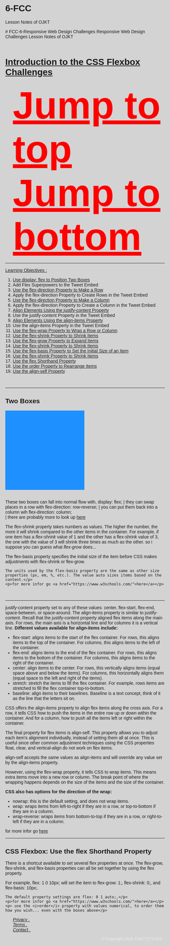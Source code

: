 # 6-FCC
Lesson Notes of OJKT
<div id="page-wrapper">
<style>
	body, html {
  font-family: "Khand", sans-serif;
  background: lightgrey;
}

/*toolbar&title*/
#title {
	position: static;
	top: 0;
	right: 0;
	padding-left: 15vh;
	padding-right: 15vh;
	padding-bottom: 5vh;
	padding-top: 4vh;
  margin-top: 5px;
	margin-left: 1vw;
	margin-right: 0.3vw;
	color: black;
	background: repeating-linear-gradient(180deg, black 0px, orange 40px, black 80px);
  font-size: 4vm;
	font-size: 5vh;
  font-family: font-family: 'Lobster Two', cursive;
	text-align: center;
	text-transform: uppercase;
}	
/*toolbar&title*/

/*footer*/
footer {
	position: static;
	bottom: 0;
	right: 0;
  margin-top: 10px;
	margin-left: 0px;
	padding-left: 10px;
	margin-right: 1px;
  background-color: #C0C0C0;
	border: 4px solid #000;
 	border-radius: 4px;
	color: darkgrey;
	font-size: 2vm;
	font-size: 2vh;
}
span {
    margin-right: 10px;
    display: flex;
    justify-content: flex-end;
    font-size: 0.9em;
    color: #eee;
}
/*footer*/

/*navlinks*/
  ul {
	position: fixed;
	Padding-top: 0vh;
	margin-top: 1vh;
	margin-left: 90vw;
	font-family: font-family: 'Lobster Two', cursive;
	text-transform: none;
	font-size: 3vm;
	font-size: 3vh;
		background-color: white;
		transform: rotate(-45deg);
		border: solid black 1vh;
		border-radius: 4vh;
}
#nav-link {
			padding-left: 0px;
			padding-right: 5px;
			color: red;
			font-size: 3vh;
    }
/*navlinks*/

/*two boxes*/
  #box-container {
    display: flex;
    height: 500px;
    
  }
  #box-1 {
    background-color: dodgerblue;
    width: 250px;
    height: 250px;
  }

  #box-2 {
    background-color: orangered;
    width: 250px;
    height: 250px;
  }
/*two boxes*/
p {
	margin-right: 30px;
	margin-left: 5px;
}

#subtitles {
	color: red;
}
</style>
<link href="https://fonts.googleapis.com/css?family=Khand:500" rel="stylesheet">
<link href="https://fonts.googleapis.com/css?family=Lobster+Two" rel="stylesheet">
# FCC-6-Responsive Web Design Challenges
Responsive Web Design Challenges Lesson Notes of OJKT
<!DOCTYPE: html>
<html>
<header id="header"></header>
<head class="head">
		<h1 id=title><u>Introduction to the CSS Flexbox Challenges</u></h1>
	<div id="nav-bar">
			<ul>
				<strong><a class="nav-link" href="#header" id="nav-link">Jump to top</a></strong>
				<br>
			<strong><a class="nav-link" href="#footer" id="nav-link">Jump to bottom</a></strong>
		</ul>
	</div>
  </nav>
	<hr>
</head>

	
<div id="Learning_Objectives">
	<p><u>Learning Objectives :</u><p>
    <ol>
			<li><a class="nav-link" href="#box">Use display: flex to Position Two Boxes</a></li>
			<li>Add Flex Superpowers to the Tweet Embed</li>
			<li><a class="nav-link" href="#box">Use the flex-direction Property to Make a Row</a></li>
			<li>Apply the flex-direction Property to Create Rows in the Tweet Embed</li>
			<li><a class="nav-link" href="#box">Use the flex-direction Property to Make a Column</a></li>
			<li>Apply the flex-direction Property to Create a Column in the Tweet Embed</li>
			<li><a class="nav-link" href="#justify_content,_align_items_&_wrap">Align Elements Using the justify-content Property</a></li>
			<li>Use the justify-content Property in the Tweet Embed</li>
			<li><a class="nav-link" href="#justify_content,_align_items_&_wrap">Align Elements Using the align-items Property</a></li>
			<li>Use the align-items Property in the Tweet Embed</li>
			<li><a class="nav-link" href="#justify_content,_align_items_&_wrap">Use the flex-wrap Property to Wrap a Row or Column</a></li>
			<li><a class="nav-link" href="#box">Use the flex-shrink Property to Shrink Items</a></li>
			<li><a class="nav-link" href="#box">Use the flex-grow Property to Expand Items</a></li>
			<li><a class="nav-link" href="#box">Use the flex-shrink Property to Shrink Items</a></li>
			<li><a class="nav-link" href="#box">Use the flex-basis Property to Set the Initial Size of an Item</a></li>
			<li><a class="nav-link" href="#box">Use the flex-shrink Property to Shrink Items</a></li>
			<li><a class="nav-link" href="#shortcut_flex_&_order">Use the flex Shorthand Property</a></li>
			<li><a class="nav-link" href="#shortcut_flex_&_order">Use the order Property to Rearrange Items</a></li>
			<li><a class="nav-link" href="#justify_content,_align_items_&_wrap">Use the align-self Property</a></li>
   </ol>
	<br><hr>
  </div>	

<div id="box">
	<h2> Two Boxes</h2>
	<div id="box-container">
		<div id="box-1"></div>
		<div id="box-2"></div>
	<br>
</div>
	<p>These two boxes can fall into normal flow with, display: flex; | they can swap places in a row with flex-direction: row-reverse; |  you can put them back into a column wih flex-direction: column; <br>| there are probably more to look up <a href="https://www.w3schools.com/">here</a></p>
	<p>The <i>flex-shrink</i> property takes numbers as values. The higher the number, the more it will shrink compared to the other items in the container. For example, if one item has a <i>flex-shrink</i> value of 1 and the other has a flex-shrink value of 3, the one with the value of 3 will shrink three times as much as the other. so i suppose you can guess what <i>flex-grow</i> does...</p>
	<p>The flex-basis property specifies the initial size of the item before CSS makes adjustments with flex-shrink or flex-grow.

	The units used by the flex-basis property are the same as other size properties (px, em, %, etc.). The value auto sizes items based on the content.</p>
	<p>for more infor go <a href="https://www.w3schools.com/">here</a></p>
	
<br><hr>
	</div>

<div id="justify_content,_align_items_&_wrap">
	<p>justify-content property set to any of these values: center, flex-start, flex-end, space-between, or space-around. The align-items property is similar to justify-content. Recall that the justify-content property aligned flex items along the main axis. For rows, the main axis is a horizontal line and for columns it is a vertical line.
	<strong>Different values available for align-items include:</strong></p>
	<ul>
	<li>	flex-start: aligns items to the start of the flex container. For rows, this aligns items to the top of the container. For columns, this aligns items to the left of the container.</li>
	<li>flex-end: aligns items to the end of the flex container. For rows, this aligns items to the bottom of the container. For columns, this aligns items to the right of the container.</li>
	<li>center: align items to the center. For rows, this vertically aligns items (equal space above and below the items). For columns, this horizontally aligns them (equal space to the left and right of the items).</li>
	<li>stretch: stretch the items to fill the flex container. For example, rows items are stretched to fill the flex container top-to-bottom.</li>
	<li>baseline: align items to their baselines. Baseline is a text concept, think of it as the line that the letters sit on.</li>
</ul>
	<p>CSS offers the align-items property to align flex items along the cross axis. For a row, it tells CSS how to push the items in the entire row up or down within the container. And for a column, how to push all the items left or right within the container.</p>
	<p>The final property for flex items is align-self. This property allows you to adjust each item's alignment individually, instead of setting them all at once. This is useful since other common adjustment techniques using the CSS properties float, clear, and vertical-align do not work on flex items.

align-self accepts the same values as align-items and will override any value set by the align-items property.</p>
	<p>However, using the flex-wrap property, it tells CSS to wrap items. This means extra items move into a new row or column. The break point of where the wrapping happens depends on the size of the items and the size of the container.</p>
	<p><strong>**CSS also has options for the direction of the wrap:**</strong></p>
	<ul>
		<li>nowrap: this is the default setting, and does not wrap items.</li>
		<li>wrap: wraps items from left-to-right if they are in a row, or top-to-bottom if they are in a column.</li>
		<li>wrap-reverse: wraps items from bottom-to-top if they are in a row, or right-to-left if they are in a column.</li>
	</ul>
	<p>for more infor go <a href="https://www.w3schools.com/">here</a></p>
	<hr>
	</div>
	
<div id="shortcut_flex_&_order">
	<h2>CSS Flexbox: Use the flex Shorthand Property</h2>
	<p>There is a shortcut available to set several flex properties at once. The flex-grow, flex-shrink, and flex-basis properties can all be set together by using the flex property.

For example, flex: 1 0 10px; will set the item to flex-grow: 1;, flex-shrink: 0;, and flex-basis: 10px;.

	The default property settings are flex: 0 1 auto;.</p>
	<p>for more infor go <a href="https://www.w3schools.com/">here</a></p>
	<p> use the <i>order</i> property with values numerical, to order them how you wish... even with the boxes above</p>
</div>
	
<footer id="footer">
		<ol>
			<i><a href="#">Privacy  .</a></i><br>			
      <i><a href="#">Terms  .</a></i><br>
      <i><a href="https://www.facebook.com/Active-Boardom-1433050133615965/?__tn__=kC-R&eid=ARDxFnA2JMu6bjlwqWvI3V1d0Rce9HdYBzDGGtJp0BhH-ueOlTAQbh0whATwwgFna9sm9jkboRpjWJnD&hc_ref=ARQaDkOV-XEkdyZItVQH9yuafF_narIIMZukBWJoaFoVgKTTBr5qBLQ1pDtdCP1cxF0&fref=nf&__xts__[0]=68.ARDYkTx9CsRT4OGTCvkO4FfhIcApAmkjQ-zBxaLHt1nqutrcdBfuonVlBKBXLg-l6giN-MiLriy2iHhYK3-uZ7l8efaHcYfOQPPUo3YknyBCljz10jZVwawd_JPGlqxxUxpaKdDVOc7vv4zQb1gvTtbiga9MLXcGfadpQU6YN_ZFZFBORq0wTJ2gjwQWf-hqAyErVWR_HM-_tje583zlZDxOBvyFSIb71aWN5zby5u-Ar3tr-Zn6BXKJ03w-KH30lCsYY8yrgpdS7DWA_-M3ogU_9pI9jGXFww4iDR6qmOdznSinEPP_J0pCY3maDJ4_2n1-a3Uq57kDKz4vC98">Contact  .</a></i> <!--contact-->
		</ol>
	    <span>&copy Copyright 2018, OJKT STYLES</span>
	</footer>
	
</div>
